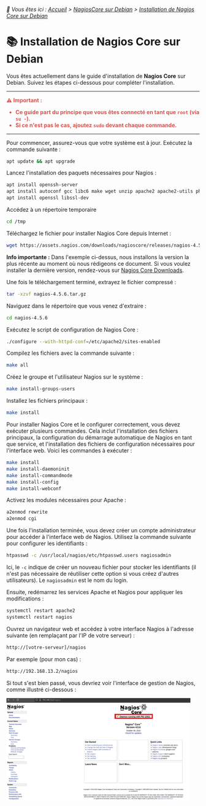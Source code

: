 <link rel="stylesheet" type="text/css" href="/assets/css/blue-theme.css">

###### 📂 Vous êtes ici : [Accueil](../../../index.md) > [NagiosCore sur Debian](../index.md) > [Installation de Nagios Core sur Debian](installation-nagioscore.md)

# 📚 Installation de Nagios Core sur Debian

Vous êtes actuellement dans le guide d'installation de **Nagios Core** sur Debian. Suivez les étapes ci-dessous pour compléter l'installation.

---

<div style="color: #d9534f; font-weight: bold; margin-bottom: 1em;">
  ⚠️ <strong>Important :</strong>
  <ul>
    <li>Ce guide part du principe que vous êtes connecté en tant que <code>root</code> (via <code>su -</code>).</li>
    <li>Si ce n'est pas le cas, ajoutez <code>sudo</code> devant chaque commande.</li>
  </ul>
</div>

---

Pour commencer, assurez-vous que votre système est à jour. Exécutez la commande suivante : 

```bash
apt update && apt upgrade
```

Lancez l'installation des paquets nécessaires pour Nagios :

```bash
apt install openssh-server
apt install autoconf gcc libc6 make wget unzip apache2 apache2-utils php libgd-dev
apt install openssl libssl-dev
```

Accédez à un répertoire temporaire

```bash
cd /tmp
```

Téléchargez le fichier pour installer Nagios Core depuis Internet :

```bash
wget https://assets.nagios.com/downloads/nagioscore/releases/nagios-4.5.6.tar.gz
```

**Info importante :** Dans l'exemple ci-dessus, nous installons la version la plus récente au moment où nous rédigeons ce document. Si vous voulez installer la dernière version, rendez-vous sur [Nagios Core Downloads](https://www.nagios.org/downloads/nagios-core/).

Une fois le téléchargement terminé, extrayez le fichier compressé : 

```bash
tar -xzvf nagios-4.5.6.tar.gz
```

Naviguez dans le répertoire que vous venez d'extraire : 

```bash
cd nagios-4.5.6
```

Exécutez le script de configuration de Nagios Core : 

```bash
./configure --with-httpd-conf=/etc/apache2/sites-enabled
```

Compilez les fichiers avec la commande suivante : 

```bash
make all
```

Créez le groupe et l'utilisateur Nagios sur le système : 

```bash
make install-groups-users
```

Installez les fichiers principaux : 

```bash
make install
```

Pour installer Nagios Core et le configurer correctement, vous devez exécuter plusieurs commandes. Cela inclut l'installation des fichiers principaux, la configuration du démarrage automatique de Nagios en tant que service, et l'installation des fichiers de configuration nécessaires pour l'interface web. Voici les commandes à exécuter : 

```bash
make install
make install-daemoninit
make install-commandmode
make install-config
make install-webconf
```

Activez les modules nécessaires pour Apache : 

```bash
a2enmod rewrite
a2enmod cgi
```

Une fois l'installation terminée, vous devez créer un compte administrateur pour accéder à l'interface web de Nagios. Utilisez la commande suivante pour configurer les identifiants :

```bash
htpasswd -c /usr/local/nagios/etc/htpasswd.users nagiosadmin
```

Ici, le `-c` indique de créer un nouveau fichier pour stocker les identifiants (il n'est pas nécessaire de réutiliser cette option si vous créez d'autres utilisateurs). Le `nagiosadmin` est le nom du login.

Ensuite, redémarrez les services Apache et Nagios pour appliquer les modifications :

```bash
systemctl restart apache2
systemctl restart nagios
```

Ouvrez un navigateur web et accédez à votre interface Nagios à l'adresse suivante (en remplaçant par l'IP de votre serveur) :
```bash
http://[votre-serveur]/nagios
```
Par exemple (pour mon cas) :
```bash
http://192.168.13.2/nagios
```
Si tout s'est bien passé, vous devriez voir l'interface de gestion de Nagios, comme illustré ci-dessous :

![alt text](/assets/images/interface_nagios.png)